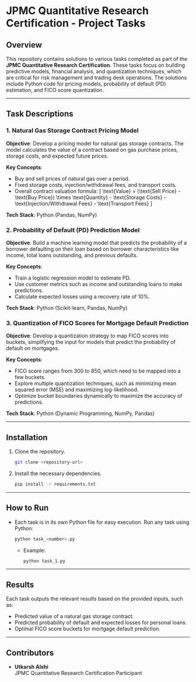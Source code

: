 # JPMC Quantitative Research Certification - Project Tasks

## Overview
This repository contains solutions to various tasks completed as part of the **JPMC Quantitative Research Certification**. These tasks focus on building predictive models, financial analysis, and quantization techniques, which are critical for risk management and trading desk operations. The solutions include Python code for pricing models, probability of default (PD) estimation, and FICO score quantization.

---

## Task Descriptions

### 1. **Natural Gas Storage Contract Pricing Model**
   **Objective**: Develop a pricing model for natural gas storage contracts. The model calculates the value of a contract based on gas purchase prices, storage costs, and expected future prices.

   **Key Concepts**:
   - Buy and sell prices of natural gas over a period.
   - Fixed storage costs, injection/withdrawal fees, and transport costs.
   - Overall contract valuation formula:
     \[
     \text{Value} = (\text{Sell Price} - \text{Buy Price}) \times \text{Quantity} - \text{Storage Costs} - \text{Injection/Withdrawal Fees} - \text{Transport Fees}
     \]

   **Tech Stack**: Python (Pandas, NumPy)

### 2. **Probability of Default (PD) Prediction Model**
   **Objective**: Build a machine learning model that predicts the probability of a borrower defaulting on their loan based on borrower characteristics like income, total loans outstanding, and previous defaults.

   **Key Concepts**:
   - Train a logistic regression model to estimate PD.
   - Use customer metrics such as income and outstanding loans to make predictions.
   - Calculate expected losses using a recovery rate of 10%.

   **Tech Stack**: Python (Scikit-learn, Pandas, NumPy)

### 3. **Quantization of FICO Scores for Mortgage Default Prediction**
   **Objective**: Develop a quantization strategy to map FICO scores into buckets, simplifying the input for models that predict the probability of default on mortgages.

   **Key Concepts**:
   - FICO score ranges from 300 to 850, which need to be mapped into a few buckets.
   - Explore multiple quantization techniques, such as minimizing mean squared error (MSE) and maximizing log-likelihood.
   - Optimize bucket boundaries dynamically to maximize the accuracy of predictions.

   **Tech Stack**: Python (Dynamic Programming, NumPy, Pandas)

---

## Installation
1. Clone the repository.
   ```bash
   git clone <repository-url>
   ```
2. Install the necessary dependencies.
   ```bash
   pip install -r requirements.txt
   ```

---

## How to Run
- Each task is in its own Python file for easy execution. Run any task using Python:
   ```bash
   python task_<number>.py
   ```
   - Example:
     ```bash
     python task_1.py
     ```

---

## Results
Each task outputs the relevant results based on the provided inputs, such as:
- Predicted value of a natural gas storage contract.
- Predicted probability of default and expected losses for personal loans.
- Optimal FICO score buckets for mortgage default prediction.

---

## Contributors
- **Utkarsh Alshi**  
   JPMC Quantitative Research Certification Participant

